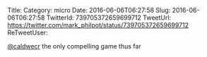 Title: 
Category: micro
Date: 2016-06-06T06:27:58
Slug: 2016-06-06T06:27:58
TwitterId: 739705372659699712
TweetUrl: https://twitter.com/mark_philpot/status/739705372659699712
ReTweetUser: 

[@caldwecr](https://twitter.com/caldwecr) the only compelling game thus far